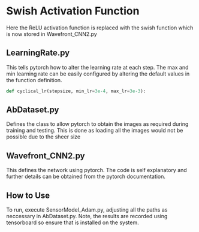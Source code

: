 # Swish Activation Function

Here the ReLU activation function is replaced with the swish function which is now stored in Wavefront_CNN2.py

## LearningRate.py

This tells pytorch how to alter the learning rate at each step. The max and min learning rate can be easily configured by altering the default values in the function definition.

```python
def cyclical_lr(stepsize, min_lr=3e-4, max_lr=3e-3):
```

## AbDataset.py

Defines the class to allow pytorch to obtain the images as required during training and testing. This is done as loading all the images would not be possible due to the sheer size

## Wavefront_CNN2.py

This defines the network using pytorch. The code is self explanatory and further details can be obtained from the pytorch documentation.

## How to Use

To run, execute SensorModel_Adam.py, adjusting all the paths as neccessary in AbDataset.py. Note, the results are recorded using tensorboard so ensure that is installed on the system. 